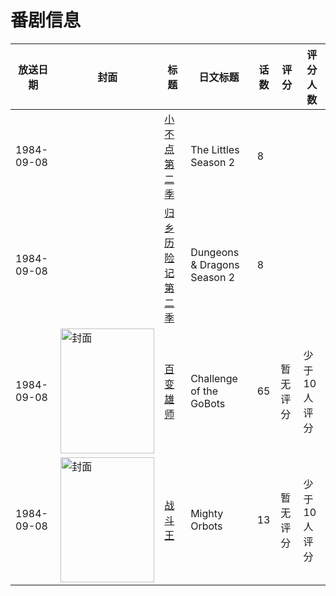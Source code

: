 # 番剧信息

|放送日期|封面|标题|日文标题|话数|评分|评分人数|
|---|---|---|---|---|---|---|
|1984-09-08||[小不点 第二季](https://bangumi.tv/subject/411599)|The Littles Season 2|8|||
|1984-09-08||[归乡历险记 第二季](https://bangumi.tv/subject/274394)|Dungeons & Dragons Season 2|8|||
|1984-09-08|<img src="//lain.bgm.tv/pic/cover/c/e4/74/387955_hLtC5.jpg" alt="封面" style="width:150px;height:200px;object-fit:cover;">|[百变雄师](https://bangumi.tv/subject/387955)|Challenge of the GoBots|65|暂无评分|少于10人评分|
|1984-09-08|<img src="//lain.bgm.tv/pic/cover/c/03/75/317301_3tG4g.jpg" alt="封面" style="width:150px;height:200px;object-fit:cover;">|[战斗王](https://bangumi.tv/subject/317301)|Mighty Orbots|13|暂无评分|少于10人评分|
